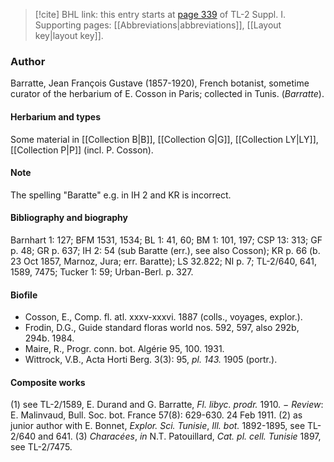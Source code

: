 > [!cite] BHL link: this entry starts at [page 339](https://www.biodiversitylibrary.org/item/103858#page/351/mode/1up) of TL-2 Suppl. I.
> Supporting pages: [[Abbreviations|abbreviations]], [[Layout key|layout key]].

### Author

Barratte, Jean François Gustave (1857-1920), French botanist, sometime curator of the herbarium of E. Cosson in Paris; collected in Tunis. (*Barratte*).

#### Herbarium and types

Some material in [[Collection B|B]], [[Collection G|G]], [[Collection LY|LY]], [[Collection P|P]] (incl. P. Cosson).

#### Note

The spelling "Baratte" e.g. in IH 2 and KR is incorrect.

#### Bibliography and biography

Barnhart 1: 127; BFM 1531, 1534; BL 1: 41, 60; BM 1: 101, 197; CSP 13: 313; GF p. 48; GR p. 637; IH 2: 54 (sub Baratte (err.), see also Cosson); KR p. 66 (b. 23 Oct 1857, Marnoz, Jura; err. Baratte); LS 32.822; NI p. 7; TL-2/640, 641, 1589, 7475; Tucker 1: 59; Urban-Berl. p. 327.

#### Biofile

- Cosson, E., Comp. fl. atl. xxxv-xxxvi. 1887 (colls., voyages, explor.).
- Frodin, D.G., Guide standard floras world nos. 592, 597, also 292b, 294b. 1984.
- Maire, R., Progr. conn. bot. Algérie 95, 100. 1931.
- Wittrock, V.B., Acta Horti Berg. 3(3): 95, *pl. 143.* 1905 (portr.).

#### Composite works

(1) see TL-2/1589, E. Durand and G. Barratte, *Fl. libyc. prodr.* 1910. − *Review*: E. Malinvaud, Bull. Soc. bot. France 57(8): 629-630. 24 Feb 1911.
(2) as junior author with E. Bonnet, *Explor. Sci. Tunisie*, *Ill. bot.* 1892-1895, see TL-2/640 and 641.
(3) *Characées*, *in* N.T. Patouillard, *Cat. pl. cell. Tunisie* 1897, see TL-2/7475.

